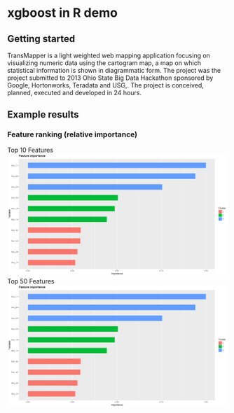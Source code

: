 # xgboost in R demo <br/>

## Getting started <br/>
TransMapper is a light weighted web mapping application focusing on visualizing numeric data using the cartogram map, a map on which statistical information is shown in diagrammatic form. The project was the project submitted to 2013 Ohio State Big Data Hackathon sponsored by Google, Hortonworks, Teradata and USG,. The project is conceived, planned, executed and developed in 24 hours.

## Example results <br/>
### Feature ranking (relative importance) <br/>
Top 10 Features
![](img/top10.png)
Top 50 Features
![](img/top10.png)
